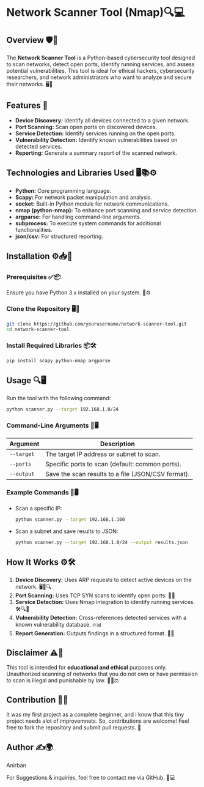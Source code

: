 # Network Scanner Tool (Nmap)🔍💻

## Overview 🛡️🔎

The **Network Scanner Tool** is a Python-based cybersecurity tool designed to scan networks, detect open ports, identify running services, and assess potential vulnerabilities. This tool is ideal for ethical hackers, cybersecurity researchers, and network administrators who want to analyze and secure their networks. 🖥️🔌

## Features 🎯

- **Device Discovery:** Identify all devices connected to a given network.
- **Port Scanning:** Scan open ports on discovered devices.
- **Service Detection:** Identify services running on the open ports.
- **Vulnerability Detection:** Identify known vulnerabilities based on detected services.
- **Reporting:** Generate a summary report of the scanned network.

## Technologies and Libraries Used 🖥️📚⚙️

- **Python:** Core programming language.
- **Scapy:** For network packet manipulation and analysis.
- **socket:** Built-in Python module for network communications.
- **nmap (python-nmap):** To enhance port scanning and service detection.
- **argparse:** For handling command-line arguments.
- **subprocess:** To execute system commands for additional functionalities.
- **json/csv:** For structured reporting.

## Installation ⚙️📥📌

### Prerequisites ✅📦

Ensure you have Python 3.x installed on your system. 📂⚙️

### Clone the Repository 🖥️🔗

```bash
git clone https://github.com/yourusername/network-scanner-tool.git
cd network-scanner-tool
```

### Install Required Libraries 📦🛠️

```bash
pip install scapy python-nmap argparse
```

## Usage 🔍🖥️

Run the tool with the following command:

```bash
python scanner.py --target 192.168.1.0/24
```

### Command-Line Arguments 📜🖥️

| Argument   | Description                                        |
| ---------- | -------------------------------------------------- |
| `--target` | The target IP address or subnet to scan.           |
| `--ports`  | Specific ports to scan (default: common ports).    |
| `--output` | Save the scan results to a file (JSON/CSV format). |

### Example Commands 📡🖥️

- Scan a specific IP:
  ```bash
  python scanner.py --target 192.168.1.100
  ```
- Scan a subnet and save results to JSON:
  ```bash
  python scanner.py --target 192.168.1.0/24 --output results.json
  ```

## How It Works ⚙️🛠️

1. **Device Discovery:** Uses ARP requests to detect active devices on the network. 🖥️📡🔍
2. **Port Scanning:** Uses TCP SYN scans to identify open ports. 🔌🔎
3. **Service Detection:** Uses Nmap integration to identify running services. 🛠️🔍📡
4. **Vulnerability Detection:** Cross-references detected services with a known vulnerability database. 🔥📊
5. **Report Generation:** Outputs findings in a structured format. 📜📂

## Disclaimer ⚠️📜

This tool is intended for **educational and ethical** purposes only. Unauthorized scanning of networks that you do not own or have permission to scan is illegal and punishable by law. 🚨❌⚖️

## Contribution 🔧🤝
It was my first project as a complete beginner, and i know that this tiny project needs alot of improvemnets.
So, contributions are welcome! Feel free to fork the repository and submit pull requests. 📝

## Author ✍️🌍

Anirban

For Suggestions & inquiries, feel free to contact me via GitHub. 📩💻

